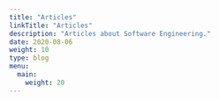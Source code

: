 ```yaml
---
title: "Articles"
linkTitle: "Articles"
description: "Articles about Software Engineering."
date: 2020-08-06
weight: 10
type: blog
menu:
  main:
    weight: 20
---
```



